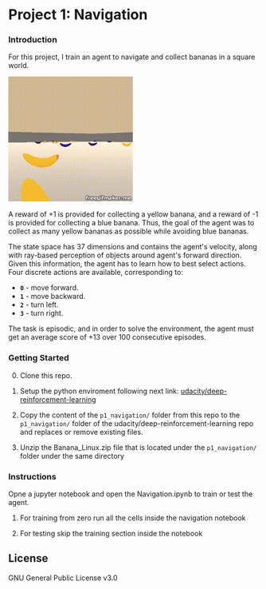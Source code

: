 [//]: # (Image References)

[image1]: ./media/agent.gif "Trained Agent"

# Project 1: Navigation

### Introduction

For this project, I train an agent to navigate and collect bananas in a square world.  

![Trained Agent][image1]

A reward of +1 is provided for collecting a yellow banana, and a reward of -1 is provided for collecting a blue banana.  Thus, the goal of the agent was to collect as many yellow bananas as possible while avoiding blue bananas.  

The state space has 37 dimensions and contains the agent's velocity, along with ray-based perception of objects around agent's forward direction.  Given this information, the agent has to learn how to best select actions.  Four discrete actions are available, corresponding to:
- **`0`** - move forward.
- **`1`** - move backward.
- **`2`** - turn left.
- **`3`** - turn right.

The task is episodic, and in order to solve the environment, the agent must get an average score of +13 over 100 consecutive episodes.

### Getting Started
0. Clone this repo.

1. Setup the python enviroment following next link: [udacity/deep-reinforcement-learning](https://github.com/udacity/deep-reinforcement-learning#dependencies)

2. Copy the content of the `p1_navigation/` folder from this repo to the `p1_navigation/` folder of the udacity/deep-reinforcement-learning repo and replaces or remove existing files.

3. Unzip the Banana_Linux.zip file that is located under the `p1_navigation/` folder under the same directory


### Instructions

Opne a jupyter notebook and open the Navigation.ipynb to train or test the agent.

1. For training from zero run all the cells inside the navigation notebook

2. For testing skip the training section inside the notebook

## License

GNU General Public License v3.0



